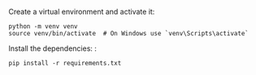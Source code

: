 Create a virtual environment and activate it:

```
python -m venv venv
source venv/bin/activate  # On Windows use `venv\Scripts\activate`
```

Install the dependencies: :

```
pip install -r requirements.txt
```
